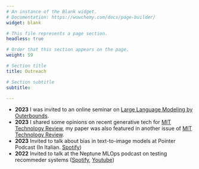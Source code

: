 ```yaml
---
# An instance of the Blank widget.
# Documentation: https://wowchemy.com/docs/page-builder/
widget: blank

# This file represents a page section.
headless: true

# Order that this section appears on the page.
weight: 59

# Section title
title: Outreach

# Section subtitle
subtitle:

---
```


* **2023** I was invited to an online seminar on [Large Language Modeling by Outerbounds](https://www.youtube.com/watch?v=ql4TzSIdvoE&t=2833s).
* **2023** I shared some opinions on recent generative tech for [MIT Technology Review](https://www.technologyreview.com/2023/03/28/1070390/what-if-we-could-just-ask-ai-to-be-less-biased/), my paper was also featured in another issue of [MIT Technology Review](https://www.technologyreview.com/2023/03/22/1070167/these-news-tool-let-you-see-for-yourself-how-biased-ai-image-models-are/). 
* **2023** Invited to talk about bias in text-to-image models at Pointer Podcast (In Italian. [Spotify](https://open.spotify.com/episode/6omEob6WrQAohOfPWC3rBk?si=afcd99c757604ea1))
* **2022** Invited to talk at the Neptune MLOps podcast on testing recommeder systems ([Spotify](https://open.spotify.com/episode/5Gi8Ed4VO07pOmG0thCm2A?si=179d2c51115947e1), [Youtube](https://www.youtube.com/watch?v=gYYZHiWh54I))

